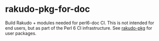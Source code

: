 # rakudo-pkg-for-doc
Build Rakudo + modules needed for perl6-doc CI.
This is not intended for end users, but as part of the Perl 6 CI infrastructure.
See [rakudo-pkg](https://github.com/nxadm/) for user packages.
